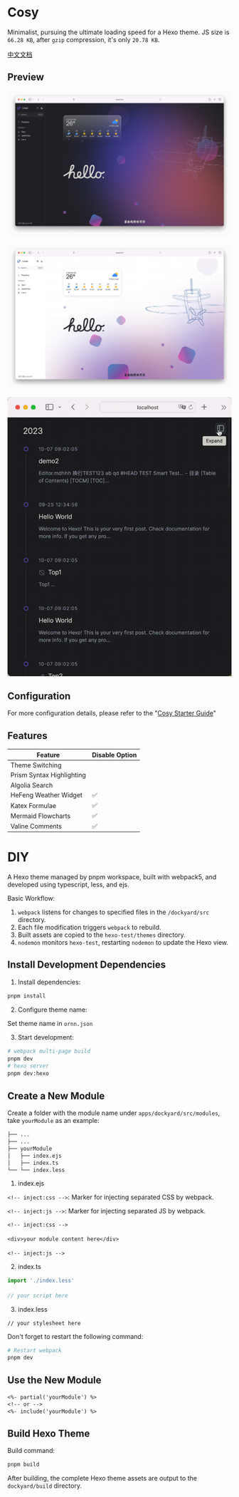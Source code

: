 # Cosy

Minimalist, pursuing the ultimate loading speed for a Hexo theme. JS size is `66.28 KB`, after `gzip` compression, it's only `20.78 KB`.

[中文文档](README_zh.md)

## Preview

![Dark Mode](https://raw.githubusercontent.com/17px/assets-storage/main/hexo-theme-linear-dark.png)

![Light Mode](https://raw.githubusercontent.com/17px/assets-storage/main/hexo-theme-linear-light.png)

![Search](https://raw.githubusercontent.com/17px/assets-storage/main/hexo-theme-linear-search.gif)

## Configuration

For more configuration details, please refer to the "[Cosy Starter Guide](https://mozzie.cn/2023/10/20/Cosy-Starter-Guide)"

## Features

| Feature                   | Disable Option |
| ------------------------- | -------------- |
| Theme Switching           |                |
| Prism Syntax Highlighting |                |
| Algolia Search            |                |
| HeFeng Weather Widget     | ✅              |
| Katex Formulae            | ✅              |
| Mermaid Flowcharts        | ✅              |
| Valine Comments           | ✅              |


# DIY

A Hexo theme managed by pnpm workspace, built with webpack5, and developed using typescript, less, and ejs.

Basic Workflow:

1. `webpack` listens for changes to specified files in the `/dockyard/src` directory.
2. Each file modification triggers `webpack` to rebuild.
3. Built assets are copied to the `hexo-test/themes` directory.
4. `nodemon` monitors `hexo-test`, restarting `nodemon` to update the Hexo view.

## Install Development Dependencies

1. Install dependencies:

```bash
pnpm install
```

2. Configure theme name:

Set theme name in `ornn.json`

3. Start development:

```bash
# webpack multi-page build
pnpm dev
# hexo server
pnpm dev:hexo
```


## Create a New Module

Create a folder with the module name under `apps/dockyard/src/modules`, take `yourModule` as an example:

```
├── ...
├── ...
├── yourModule
│   ├── index.ejs
│   ├── index.ts
└── └── index.less
```

1. index.ejs

`<!-- inject:css -->`:  Marker for injecting separated CSS by webpack.

`<!-- inject:js -->`:  Marker for injecting separated JS by webpack.

```ejs
<!-- inject:css -->

<div>your module content here</div>

<!-- inject:js -->
```

2. index.ts

```ts
import './index.less'

// your script here
```

3. index.less

```less
// your stylesheet here
```

Don't forget to restart the following command:

```bash
# Restart webpack
pnpm dev
```

## Use the New Module

```ejs
<%- partial('yourModule') %>
<!-- or -->
<%- include('yourModule') %>
```

## Build Hexo Theme

Build command:

```bash
pnpm build
```

After building, the complete Hexo theme assets are output to the `dockyard/build` directory.